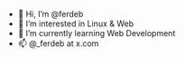 - 👋 Hi, I’m @ferdeb
- 👀 I’m interested in Linux & Web
- 🌱 I’m currently learning Web Development
- 📫 @_ferdeb at x.com
  
